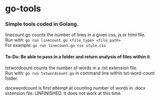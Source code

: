 # go-tools
### Simple tools coded in Golang.

linecount.go counts the number of lines in a given css, js or html file.\
Run with: ```go run linecount.go <file_type> <file_path>```\
For example: ```go run linecount.go css style.css```


#### To-Do: Be able to pass in a folder and return analysis of files within it.


txtwordcount counts the number of words in a .txt extension file.\
Run with: ```go run txtwordcount.go``` in command line within txt-word-count folder.


docxwordcount is first attempt at counting number of words in .docx extension file. UNFINISHED. It does not work at this time.
